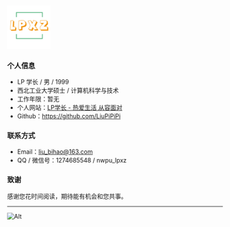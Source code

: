 <div align=left>
 <img src="logo.png" alt="logo_img" width="20%" />
</div>

### 个人信息

 - LP 学长 / 男 / 1999
 - 西北工业大学硕士 / 计算机科学与技术 
 - 工作年限：暂无
 - 个人网站：[LP学长 - 热爱生活 从容面对](http://lpxz.work/)
 - Github：https://github.com/LiuPiPiPi

### 联系方式

- Email：liu_bihao@163.com
- QQ / 微信号：1274685548 / nwpu_lpxz

### 致谢

感谢您花时间阅读，期待能有机会和您共事。

---

![Alt](https://repobeats.axiom.co/api/embed/8781269d71ad3e21289c7dfa1e4b471b95918722.svg "Repobeats analytics image")
